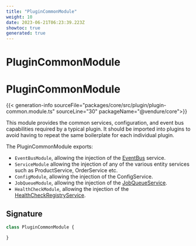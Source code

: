 ```yaml
---
title: "PluginCommonModule"
weight: 10
date: 2023-06-21T06:23:39.223Z
showtoc: true
generated: true
---
```

<!-- This file was generated from the Vendure source. Do not modify. Instead, re-run the "docs:build" script -->

# PluginCommonModule
<div class="symbol">


# PluginCommonModule

{{< generation-info sourceFile="packages/core/src/plugin/plugin-common.module.ts" sourceLine="30" packageName="@vendure/core">}}

This module provides the common services, configuration, and event bus capabilities
required by a typical plugin. It should be imported into plugins to avoid having to
repeat the same boilerplate for each individual plugin.

The PluginCommonModule exports:

* `EventBusModule`, allowing the injection of the <a href='/typescript-api/events/event-bus#eventbus'>EventBus</a> service.
* `ServiceModule` allowing the injection of any of the various entity services such as ProductService, OrderService etc.
* `ConfigModule`, allowing the injection of the ConfigService.
* `JobQueueModule`, allowing the injection of the <a href='/typescript-api/job-queue/job-queue-service#jobqueueservice'>JobQueueService</a>.
* `HealthCheckModule`, allowing the injection of the <a href='/typescript-api/health-check/health-check-registry-service#healthcheckregistryservice'>HealthCheckRegistryService</a>.

## Signature

```TypeScript
class PluginCommonModule {

}
```
</div>

